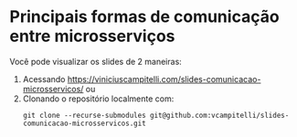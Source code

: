 # Principais formas de comunicação entre microsserviços

Você pode visualizar os slides de 2 maneiras:

1. Acessando https://viniciuscampitelli.com/slides-comunicacao-microsservicos/ ou
2. Clonando o repositório localmente com:
    ```shell
    git clone --recurse-submodules git@github.com:vcampitelli/slides-comunicacao-microsservicos.git
    ```
